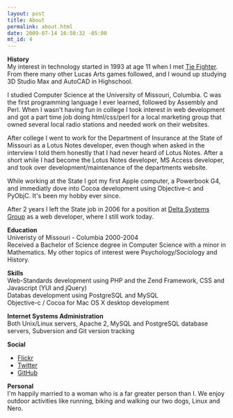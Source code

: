 ```yaml
--- 
layout: post
title: About
permalink: about.html
date: 2009-07-14 16:50:32 -05:00
mt_id: 4
---
```

__History__  
My interest in technology started in 1993 at age 11 when I met [Tie Fighter](http://en.wikipedia.org/wiki/index.html?curid=12692241). From there many other Lucas Arts games followed, and I wound up studying 3D Studio Max and AutoCAD in Highschool.  

I studied Computer Science at the University of Missouri, Columbia.  C was the first programming language I ever learned, followed by Assembly and Perl.  When I wasn't having fun in college I took interest in web development and got a part time job doing html/css/perl for a local marketing group that owned several local radio stations and needed work on their websites.  

After college I went to work for the Department of Insurance at the State of Missouri as a Lotus Notes developer, even though when asked in the interview I told them honestly that I had never heard of Lotus Notes.  After a short while I had become the Lotus Notes developer, MS Access developer, and took over development/maintenance of the departments website.  

While working at the State I got my first Apple computer, a Powerbook G4, and immediatly dove into Cocoa development using Objective-c and PyObjC.  It's been my hobby ever since.  

After 2 years I left the State job in 2006 for a position at [Delta Systems Group](http://deltasys.com) as a web developer, where I still work today.  

__Education__  
Univeristy of Missouri - Columbia 2000-2004  
Received a Bachelor of Science degree in Computer Science with a minor in Mathematics. My other topics of interest were Psychology/Sociology and History.

__Skills__  
Web-Standards development using PHP and the Zend Framework, CSS and Javascript (YUI and jQuery) <br />
Databas development using PostgreSQL and MySQL<br />
Objective-c / Cocoa for Mac OS X desktop development

__Internet Systems Administration__  
Both Unix/Linux servers, Apache 2, MySQL and PostgreSQL database servers, Subversion and Git version tracking

__Social__  
- [Flickr](http://www.flickr.com/photos/ctshryock)  
- [Twitter](http://twitter.com/ctshryock)  
- [GitHub](http://github.com/ctshryock)  

__Personal__  
I'm happily married to a woman who is a far greater person than I.  We enjoy outdoor activities like running, biking and walking our two dogs, Linux and Nero. 
